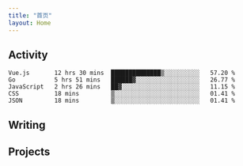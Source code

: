 ```yaml
---
title: "首页"
layout: Home
---
```


## Activity
<!--START_SECTION:waka-->
```text
Vue.js       12 hrs 30 mins  ██████████████▒░░░░░░░░░░   57.20 % 
Go           5 hrs 51 mins   ██████▓░░░░░░░░░░░░░░░░░░   26.77 % 
JavaScript   2 hrs 26 mins   ██▓░░░░░░░░░░░░░░░░░░░░░░   11.15 % 
CSS          18 mins         ▒░░░░░░░░░░░░░░░░░░░░░░░░   01.41 % 
JSON         18 mins         ▒░░░░░░░░░░░░░░░░░░░░░░░░   01.41 % 
```
<!--END_SECTION:waka-->

## Writing
<PindedPosts />

## Projects
<Projects />
